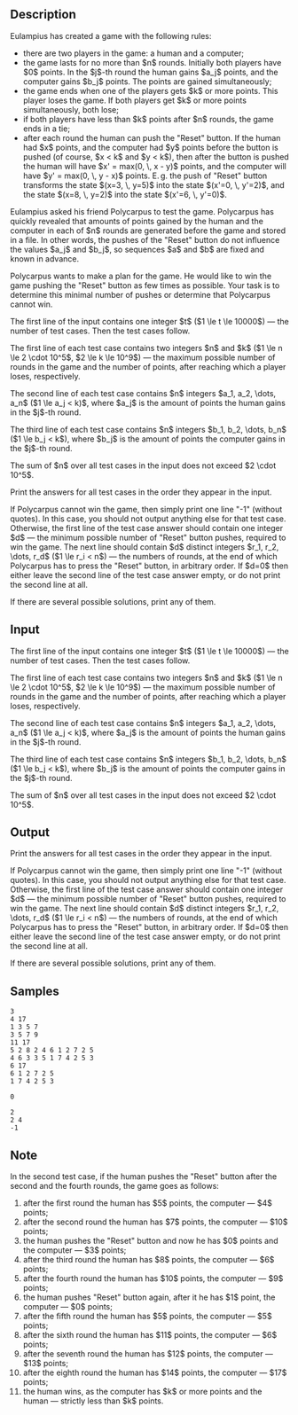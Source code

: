 ## Description

<div><p>Eulampius has created a game with the following rules:</p><ul><li> there are two players in the game: a human and a computer; </li><li> the game lasts for no more than $n$ rounds. Initially both players have $0$ points. In the $j$-th round the human gains $a_j$ points, and the computer gains $b_j$ points. The points are gained simultaneously;</li><li> the game ends when one of the players gets $k$ or more points. This player loses the game. If both players get $k$ or more points simultaneously, both lose;</li><li> if both players have less than $k$ points after $n$ rounds, the game ends in a tie;</li><li> after each round the human can push the "Reset" button. If the human had $x$ points, and the computer had $y$ points before the button is pushed (of course, $x &lt; k$ and $y &lt; k$), then after the button is pushed the human will have $x' = max(0, \, x - y)$ points, and the computer will have $y' = max(0, \, y - x)$ points. E. g. the push of "Reset" button transforms the state $(x=3, \, y=5)$ into the state $(x'=0, \, y'=2)$, and the state $(x=8, \, y=2)$ into the state $(x'=6, \, y'=0)$.</li></ul><p>Eulampius asked his friend Polycarpus to test the game. Polycarpus has quickly revealed that amounts of points gained by the human and the computer in each of $n$ rounds are generated before the game and stored in a file. In other words, the pushes of the "Reset" button do not influence the values $a_j$ and $b_j$, so sequences $a$ and $b$ are fixed and known in advance.</p><p>Polycarpus wants to make a plan for the game. He would like to win the game pushing the "Reset" button as few times as possible. Your task is to determine this minimal number of pushes or determine that Polycarpus cannot win.</p></div><div class="input-specification"><p>The first line of the input contains one integer $t$ ($1 \le t \le 10000$)&nbsp;— the number of test cases. Then the test cases follow.</p><p>The first line of each test case contains two integers $n$ and $k$ ($1 \le n \le 2 \cdot 10^5$, $2 \le k \le 10^9$)&nbsp;— the maximum possible number of rounds in the game and the number of points, after reaching which a player loses, respectively.</p><p>The second line of each test case contains $n$ integers $a_1, a_2, \dots, a_n$ ($1 \le a_j &lt; k)$, where $a_j$ is the amount of points the human gains in the $j$-th round.</p><p>The third line of each test case contains $n$ integers $b_1, b_2, \dots, b_n$ ($1 \le b_j &lt; k$), where $b_j$ is the amount of points the computer gains in the $j$-th round.</p><p>The sum of $n$ over all test cases in the input does not exceed $2 \cdot 10^5$.</p></div><div class="output-specification"><p>Print the answers for all test cases in the order they appear in the input.</p><p>If Polycarpus cannot win the game, then simply print one line "<span class="tex-font-style-tt">-1</span>" (without quotes). In this case, you should not output anything else for that test case. Otherwise, the first line of the test case answer should contain one integer $d$&nbsp;— the minimum possible number of "Reset" button pushes, required to win the game. The next line should contain $d$ distinct integers $r_1, r_2, \dots, r_d$ ($1 \le r_i &lt; n$)&nbsp;— the numbers of rounds, at the end of which Polycarpus has to press the "Reset" button, in arbitrary order. If $d=0$ then either leave the second line of the test case answer empty, or do not print the second line at all.</p><p>If there are several possible solutions, print any of them.</p></div>

## Input

<p>The first line of the input contains one integer $t$ ($1 \le t \le 10000$)&nbsp;— the number of test cases. Then the test cases follow.</p><p>The first line of each test case contains two integers $n$ and $k$ ($1 \le n \le 2 \cdot 10^5$, $2 \le k \le 10^9$)&nbsp;— the maximum possible number of rounds in the game and the number of points, after reaching which a player loses, respectively.</p><p>The second line of each test case contains $n$ integers $a_1, a_2, \dots, a_n$ ($1 \le a_j &lt; k)$, where $a_j$ is the amount of points the human gains in the $j$-th round.</p><p>The third line of each test case contains $n$ integers $b_1, b_2, \dots, b_n$ ($1 \le b_j &lt; k$), where $b_j$ is the amount of points the computer gains in the $j$-th round.</p><p>The sum of $n$ over all test cases in the input does not exceed $2 \cdot 10^5$.</p>

## Output

<p>Print the answers for all test cases in the order they appear in the input.</p><p>If Polycarpus cannot win the game, then simply print one line "<span class="tex-font-style-tt">-1</span>" (without quotes). In this case, you should not output anything else for that test case. Otherwise, the first line of the test case answer should contain one integer $d$&nbsp;— the minimum possible number of "Reset" button pushes, required to win the game. The next line should contain $d$ distinct integers $r_1, r_2, \dots, r_d$ ($1 \le r_i &lt; n$)&nbsp;— the numbers of rounds, at the end of which Polycarpus has to press the "Reset" button, in arbitrary order. If $d=0$ then either leave the second line of the test case answer empty, or do not print the second line at all.</p><p>If there are several possible solutions, print any of them.</p>

## Samples

```input1
3
4 17
1 3 5 7
3 5 7 9
11 17
5 2 8 2 4 6 1 2 7 2 5
4 6 3 3 5 1 7 4 2 5 3
6 17
6 1 2 7 2 5
1 7 4 2 5 3
```

```output1
0

2
2 4
-1
```




## Note

<p>In the second test case, if the human pushes the "Reset" button after the second and the fourth rounds, the game goes as follows:</p><ol> <li> after the first round the human has $5$ points, the computer&nbsp;— $4$ points; </li><li> after the second round the human has $7$ points, the computer&nbsp;— $10$ points; </li><li> the human pushes the "Reset" button and now he has $0$ points and the computer&nbsp;— $3$ points; </li><li> after the third round the human has $8$ points, the computer&nbsp;— $6$ points; </li><li> after the fourth round the human has $10$ points, the computer&nbsp;— $9$ points; </li><li> the human pushes "Reset" button again, after it he has $1$ point, the computer&nbsp;— $0$ points; </li><li> after the fifth round the human has $5$ points, the computer&nbsp;— $5$ points; </li><li> after the sixth round the human has $11$ points, the computer&nbsp;— $6$ points; </li><li> after the seventh round the human has $12$ points, the computer&nbsp;— $13$ points; </li><li> after the eighth round the human has $14$ points, the computer&nbsp;— $17$ points; </li><li> the human wins, as the computer has $k$ or more points and the human&nbsp;— strictly less than $k$ points. </li></ol>
